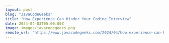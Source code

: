 ```yaml
---
layout: post
blog: "JavaCodeGeeks"
title: "How Experience Can Hinder Your Coding Interview"
date: 2024-04-03T05:00:00Z
image: images/javacodegeeks.png
remote_url: "https://www.javacodegeeks.com/2024/04/how-experience-can-hinder-your-coding-interview.html"
---
```


